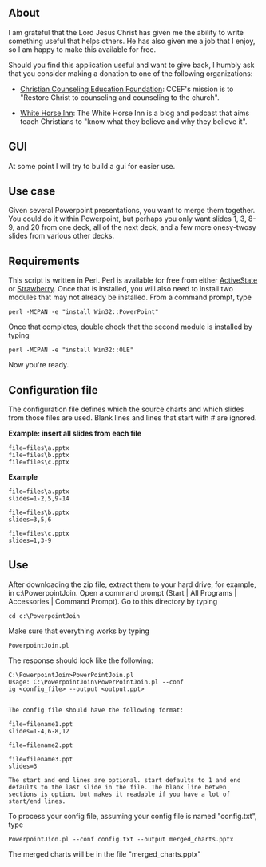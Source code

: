 ## About
I am grateful that the Lord Jesus Christ has given me the ability to write something useful that helps others. He has also given me a job that I enjoy, so I am happy to make this available for free.

Should you find this application useful and want to give back, I humbly ask that you consider making a donation to one of the following organizations:

*  [Christian Counseling Education Foundation](http://www.ccef.org/donate): CCEF's mission is to "Restore Christ to counseling and counseling to the church".

* [White Horse Inn](http://www.whitehorseinn.org/partnerships/support-us.html): The White Horse Inn is a blog and podcast that aims teach Christians to "know what they believe and why they believe it".

## GUI
At some point I will try to build a gui for easier use.

## Use case
Given several Powerpoint presentations, you want to merge them together. You could do it within Powerpoint, but perhaps you only want slides 1, 3, 8-9, and 20 from one deck, all of the next deck, and a few more onesy-twosy slides from various other decks.

## Requirements
This script is written in Perl. Perl is available for free from either [ActiveState](http://www.activestate.com/activeperl/downloads) or [Strawberry](http://www.strawberry.com). Once that is installed, you will also need to install two modules that may not already be installed. From a command prompt, type

    perl -MCPAN -e "install Win32::PowerPoint"

Once that completes, double check that the second module is installed by typing

    perl -MCPAN -e "install Win32::OLE"

Now you're ready.

## Configuration file
The configuration file defines which the source charts and which slides from those files are used. Blank lines and lines that start with # are ignored.


**Example: insert all slides from each file**

    file=files\a.pptx
    file=files\b.pptx
    file=files\c.pptx

**Example**

    file=files\a.pptx
    slides=1-2,5,9-14

    file=files\b.pptx
    slides=3,5,6

    file=files\c.pptx
    slides=1,3-9
    
## Use
After downloading the zip file, extract them to your hard drive, for example, in c:\PowerpointJoin. Open a command prompt (Start | All Programs | Accessories | Command Prompt). Go to this directory by typing 

    cd c:\PowerpointJoin

Make sure that everything works by typing

    PowerpointJoin.pl

The response should look like the following:

    C:\PowerpointJoin>PowerPointJoin.pl
    Usage: C:\PowerpointJoin\PowerPointJoin.pl --conf
    ig <config_file> --output <output.ppt>


    The config file should have the following format:

    file=filename1.ppt
    slides=1-4,6-8,12

    file=filename2.ppt

    file=filename3.ppt
    slides=3

    The start and end lines are optional. start defaults to 1 and end
    defaults to the last slide in the file. The blank line betwen
    sections is option, but makes it readable if you have a lot of
    start/end lines.

To process your config file, assuming your config file is named "config.txt", type

    PowerpointJion.pl --conf config.txt --output merged_charts.pptx

The merged charts will be in the file "merged_charts.pptx"

